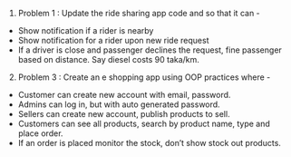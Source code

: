 1. Problem 1 : Update the ride sharing app code and so that it can -
- Show notification if a rider is nearby
- Show notification for a rider upon new ride request
- If a driver is close and passenger declines the request, fine passenger based on distance. Say diesel costs 90 taka/km.

2. Problem 3 : Create an e shopping app using OOP practices where -
- Customer can create new account with email, password.
- Admins can log in, but with auto generated password.
- Sellers can create new account, publish products to sell.
- Customers can see all products, search by product name, type and place order.
- If an order is placed monitor the stock, don’t show stock out products.
